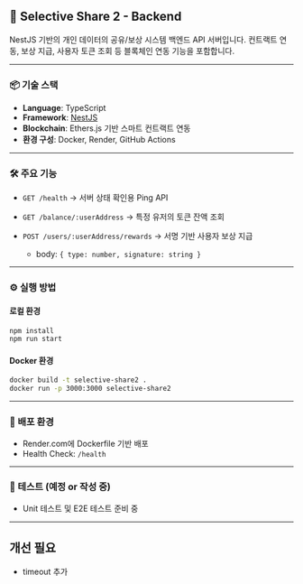 ## 🧠 Selective Share 2 - Backend

NestJS 기반의 개인 데이터의 공유/보상 시스템 백엔드 API 서버입니다.
컨트랙트 연동, 보상 지급, 사용자 토큰 조회 등 블록체인 연동 기능을 포함합니다.

---

### 📦 기술 스택

* **Language**: TypeScript
* **Framework**: [NestJS](https://nestjs.com/)
* **Blockchain**: Ethers.js 기반 스마트 컨트랙트 연동
* **환경 구성**: Docker, Render, GitHub Actions

---

### 🛠 주요 기능

* `GET /health`
  → 서버 상태 확인용 Ping API

* `GET /balance/:userAddress`
  → 특정 유저의 토큰 잔액 조회

* `POST /users/:userAddress/rewards`
  → 서명 기반 사용자 보상 지급

  * body: `{ type: number, signature: string }`

---

### ⚙️ 실행 방법

#### 로컬 환경

```bash
npm install
npm run start
```

#### Docker 환경

```bash
docker build -t selective-share2 .
docker run -p 3000:3000 selective-share2
```

---

### 🚀 배포 환경

* Render.com에 Dockerfile 기반 배포
* Health Check: `/health`

---

### 🧪 테스트 (예정 or 작성 중)

* Unit 테스트 및 E2E 테스트 준비 중

---

## 개선 필요

* timeout 추가

